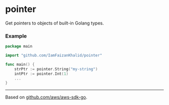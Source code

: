 # pointer

Get pointers to objects of built-in Golang types.

### Example
```go
package main

import "github.com/IamFaizanKhalid/pointer"

func main() {
    strPtr := pointer.String("my-string")
    intPtr := pointer.Int(1)
	...
}
```


<hr>

Based on [github.com/aws/aws-sdk-go](https://raw.githubusercontent.com/aws/aws-sdk-go/main/aws/convert_types.go).
